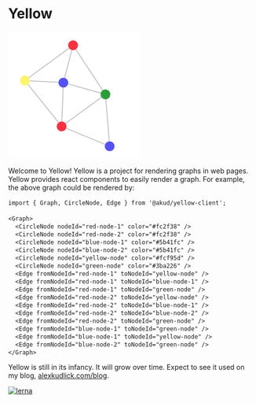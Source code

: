 # Yellow

![yellow-main](https://raw.githubusercontent.com/akud/yellow/master/packages/client/yellow-main.png)

Welcome to Yellow! Yellow is a project for rendering graphs in web
pages. Yellow provides react components to easily render a graph. For
example, the above graph could be rendered by:

```
import { Graph, CircleNode, Edge } from '@akud/yellow-client';

<Graph>
  <CircleNode nodeId="red-node-1" color="#fc2f38" />
  <CircleNode nodeId="red-node-2" color="#fc2f38" />
  <CircleNode nodeId="blue-node-1" color="#5b41fc" />
  <CircleNode nodeId="blue-node-2" color="#5b41fc" />
  <CircleNode nodeId="yellow-node" color="#fcf95d" />
  <CircleNode nodeId="green-node" color="#3ba226" />
  <Edge fromNodeId="red-node-1" toNodeId="yellow-node" />
  <Edge fromNodeId="red-node-1" toNodeId="blue-node-1" />
  <Edge fromNodeId="red-node-1" toNodeId="green-node" />
  <Edge fromNodeId="red-node-2" toNodeId="yellow-node" />
  <Edge fromNodeId="red-node-2" toNodeId="blue-node-1" />
  <Edge fromNodeId="red-node-2" toNodeId="blue-node-2" />
  <Edge fromNodeId="red-node-2" toNodeId="green-node" />
  <Edge fromNodeId="blue-node-1" toNodeId="green-node" />
  <Edge fromNodeId="blue-node-1" toNodeId="yellow-node" />
  <Edge fromNodeId="blue-node-2" toNodeId="green-node" />
</Graph>
```

Yellow is still in its infancy. It will grow over time. Expect to see
it used on my blog, [alexkudlick.com/blog](http://alexkudlick.com/blog).

[![lerna](https://img.shields.io/badge/maintained%20with-lerna-cc00ff.svg)](https://lernajs.io/)
